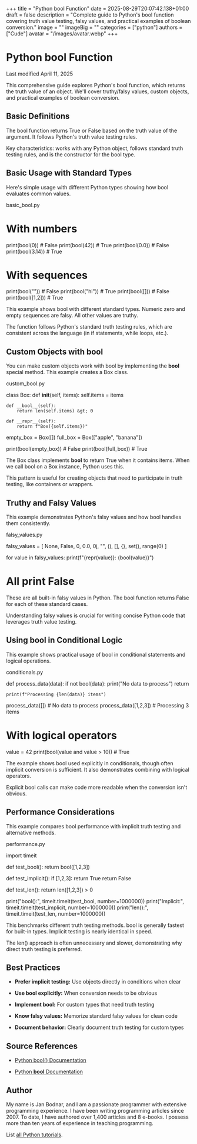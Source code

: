 +++
title = "Python bool Function"
date = 2025-08-29T20:07:42.138+01:00
draft = false
description = "Complete guide to Python's bool function covering truth value testing, falsy values, and practical examples of boolean conversion."
image = ""
imageBig = ""
categories = ["python"]
authors = ["Cude"]
avatar = "/images/avatar.webp"
+++

# Python bool Function

Last modified April 11, 2025

This comprehensive guide explores Python's bool function, which
returns the truth value of an object. We'll cover truthy/falsy values,
custom objects, and practical examples of boolean conversion.

## Basic Definitions

The bool function returns True or False
based on the truth value of the argument. It follows Python's truth value
testing rules.

Key characteristics: works with any Python object, follows standard truth
testing rules, and is the constructor for the bool type.

## Basic Usage with Standard Types

Here's simple usage with different Python types showing how bool
evaluates common values.

basic_bool.py
  

# With numbers
print(bool(0))      # False
print(bool(42))     # True
print(bool(0.0))    # False
print(bool(3.14))   # True

# With sequences
print(bool(""))     # False
print(bool("hi"))   # True
print(bool([]))     # False
print(bool([1,2]))  # True

This example shows bool with different standard types. Numeric
zero and empty sequences are falsy. All other values are truthy.

The function follows Python's standard truth testing rules, which are
consistent across the language (in if statements, while loops, etc.).

## Custom Objects with __bool__

You can make custom objects work with bool by implementing the
__bool__ special method. This example creates a Box class.

custom_bool.py
  

class Box:
    def __init__(self, items):
        self.items = items
    
    def __bool__(self):
        return len(self.items) &gt; 0
    
    def __repr__(self):
        return f"Box({self.items})"

empty_box = Box([])
full_box = Box(["apple", "banana"])

print(bool(empty_box))  # False
print(bool(full_box))   # True

The Box class implements __bool__ to return True when it contains
items. When we call bool on a Box instance, Python uses this.

This pattern is useful for creating objects that need to participate in truth
testing, like containers or wrappers.

## Truthy and Falsy Values

This example demonstrates Python's falsy values and how bool
handles them consistently.

falsy_values.py
  

falsy_values = [
    None, False, 0, 0.0, 0j, "", (), [], {}, set(), range(0)
]

for value in falsy_values:
    print(f"{repr(value)}: {bool(value)}")

# All print False

These are all built-in falsy values in Python. The bool function
returns False for each of these standard cases.

Understanding falsy values is crucial for writing concise Python code that
leverages truth value testing.

## Using bool in Conditional Logic

This example shows practical usage of bool in conditional
statements and logical operations.

conditionals.py
  

def process_data(data):
    if not bool(data):
        print("No data to process")
        return
    
    print(f"Processing {len(data)} items")

process_data([])       # No data to process
process_data([1,2,3])  # Processing 3 items

# With logical operators
value = 42
print(bool(value and value &gt; 10))  # True

The example shows bool used explicitly in conditionals, though
often implicit conversion is sufficient. It also demonstrates combining with
logical operators.

Explicit bool calls can make code more readable when the
conversion isn't obvious.

## Performance Considerations

This example compares bool performance with implicit truth testing
and alternative methods.

performance.py
  

import timeit

def test_bool():
    return bool([1,2,3])

def test_implicit():
    if [1,2,3]:
        return True
    return False

def test_len():
    return len([1,2,3]) &gt; 0

print("bool():", timeit.timeit(test_bool, number=1000000))
print("Implicit:", timeit.timeit(test_implicit, number=1000000))
print("len():", timeit.timeit(test_len, number=1000000))

This benchmarks different truth testing methods. bool is generally
fastest for built-in types. Implicit testing is nearly identical in speed.

The len() approach is often unnecessary and slower, demonstrating why direct
truth testing is preferred.

## Best Practices

- **Prefer implicit testing:** Use objects directly in conditions when clear

- **Use bool explicitly:** When conversion needs to be obvious

- **Implement __bool__:** For custom types that need truth testing

- **Know falsy values:** Memorize standard falsy values for clean code

- **Document behavior:** Clearly document truth testing for custom types

## Source References

- [Python bool() Documentation](https://docs.python.org/3/library/functions.html#bool)

- [Python __bool__ Documentation](https://docs.python.org/3/reference/datamodel.html#object.__bool__)

## Author

My name is Jan Bodnar, and I am a passionate programmer with extensive
programming experience. I have been writing programming articles since 2007.
To date, I have authored over 1,400 articles and 8 e-books. I possess more
than ten years of experience in teaching programming.

List [all Python tutorials](/python/).